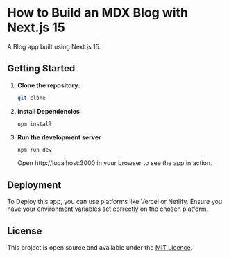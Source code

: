 # How to Build an MDX Blog with Next.js 15

A Blog app built using Next.js 15.

## Getting Started

1.  **Clone the repository:**

    ```bash
    git clone 
    ```

2.  **Install Dependencies**

    ```bash
    npm install
    ```

3.  **Run the development server**

    ```bash
    npm run dev
    ```

    Open http://localhost:3000 in your browser to see the app in action.

## Deployment

To Deploy this app, you can use platforms like Vercel or Netlify. Ensure you have your environment variables set correctly on the chosen platform.

## License

This project is open source and available under the [MIT Licence](./LICENCE).
